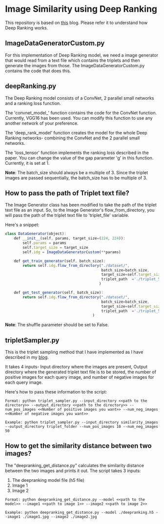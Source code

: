 # Image Similarity using Deep Ranking

This repository is based on [this](https://medium.com/@akarshzingade/image-similarity-using-deep-ranking-c1bd83855978) blog. Please refer it to understand how Deep Ranking works.  

## ImageDataGeneratorCustom.py

For this implementation of Deep Ranking model, we need a image generator that would read from a text file which contains the triplets and then generate the images from those. The ImageDataGeneratorCustom.py contains the code that does this.

## deepRanking.py

The Deep Ranking model consists of a ConvNet, 2 parallel small networks and a ranking loss function.

The 'convnet_model_' function contains the code for the ConvNet function. Currently, VGG16 has been used. You can modify this function to use any another network of your preference. 

The 'deep_rank_model' function creates the model for the whole Deep Ranking networks- combining the ConvNet and the 2 parallel small networks.

The 'loss_tensor' function implements the ranking loss described in the paper. You can change the value of the gap parameter 'g' in this function. Currently, it is set at 1. 

**Note**: The batch_size should always be a multiple of 3. Since the triplet images are passed sequentially, the batch_size has to be multiple of 3. 

## How to pass the path of Triplet text file?

The Image Generator class has been modified to take the path of the triplet text file as an input. So, to the Image Generator's flow_from_directory, you will pass the path of the triplet text file to 'triplet_file' variable.

Here's a snippet:
```javascript
class DataGenerator(object):
    def __init__(self, params, target_size=(224, 224)):
        self.params = params
        self.target_size = target_size
        self.idg = ImageDataGeneratorCustom(**params)

    def get_train_generator(self, batch_size):
        return self.idg.flow_from_directory("./dataset/",
                                            batch_size=batch_size,
                                            target_size=self.target_size,shuffle=False,
                                            triplet_path  ='./triplet_5033.txt'
                                           )

    def get_test_generator(self, batch_size):
        return self.idg.flow_from_directory("./dataset/",
                                            batch_size=batch_size,
                                            target_size=self.target_size, shuffle=False,
                                            triplet_path  ='./triplet_5033.txt'
                                        )
```

**Note**: The shuffle parameter should be set to False.

## tripletSampler.py

This is the triplet sampling method that I have implemented as I have described in my [blog](https://medium.com/@akarshzingade/image-similarity-using-deep-ranking-c1bd83855978). 

It takes 4 inputs- Input directory where the images are present, Output directory where the generated triplet text file is to be stored, the number of positive images for each query image, and number of negative images for each query image. 

Here's how to pass these information to the script:

```
Format: python triplet_sampler.py --input_directory <<path to the directory>> --output_directory <<path to the directory>> --num_pos_images <<Number of positive images you want>> --num_neg_images <<Number of negative images you want>>
```

```
Example: python triplet_sampler.py --input_directory similarity_images --output_directory triplet_folder --num_pos_images 10 --num_neg_images 50
```
## How to get the similarity distance between two images?

The "deepranking_get_distance.py" calculates the similarity distance between the two images and prints it out. The script takes 3 inputs:
1) The deepranking model file (h5 file)
2) Image 1
3) Image 2

```
Format: python deepranking_get_distance.py --model <<path to the model>> --image1 <<path to image 1>> --image2 <<path to image 2>>
```

```
Example: python deepranking_get_distance.py --model ./deepranking.h5 --image1 ./image1.jpg --image2 ./image2.jpg
```
